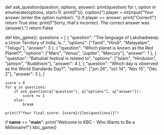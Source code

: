 def ask_question(question, options, answer):
    print(question)
    for i, option in enumerate(options, start=1):
        print(f"{i}. {option}")
    player = int(input("Your answer (enter the option number): "))
    if player == answer:
        print("Correct!")
        return True
    else:
        print(f"Sorry, that's incorrect. The correct answer was {answer}.")
        return False

def kbc_game():
    questions = [
        {
            "question": "The language of Lakshadweep. a Union Territory of India, is..",
            "options": ["Tamil", "Hindi", "Malayalam", "Telugu"],
            "answer": 3
        },
        {
            "question": "Which planet is known as the Red Planet?",
            "options": ["Mars", "Venus", "Jupiter", "Mercury"],
            "answer": 1
        },
                { 
            "question": "Bahubali festival is related to",
            "options": ["Islam", "Hinduism", "jainism", "Buddhism"],
            "answer": 4
        },
                {
            "question": "Which day is observed as the World Standards  Day?",
            "options": ["jun 26", "oct 14", "Nov 15", "Dec 2"],
            "answer": 3
        },
    ]

    score = 0
    for q in questions:
        if ask_question(q["question"], q["options"], q["answer"]):
            score += 1
        else:
            break  

    print(f"Your final score: {score}/{len(questions)}")

if __name__ == "__main__":
    print("Welcome to KBC - Who Wants to Be a Millionaire?")
    kbc_game()
